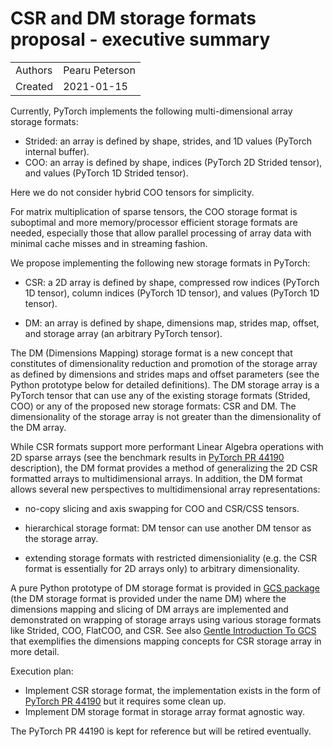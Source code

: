 # CSR and DM storage formats proposal - executive summary

|            |                 |
| ---------- | --------------- |
| Authors    | Pearu Peterson  |
| Created    | 2021-01-15      |

Currently, PyTorch implements the following multi-dimensional array
storage formats:

- Strided: an array is defined by shape, strides, and 1D values
  (PyTorch internal buffer).
- COO: an array is defined by shape, indices (PyTorch 2D Strided
  tensor), and values (PyTorch 1D Strided tensor).

Here we do not consider hybrid COO tensors for simplicity.

For matrix multiplication of sparse tensors, the COO storage format is
suboptimal and more memory/processor efficient storage formats are
needed, especially those that allow parallel processing of array data
with minimal cache misses and in streaming fashion.

We propose implementing the following new storage formats in PyTorch:

- CSR: a 2D array is defined by shape, compressed row indices (PyTorch
  1D tensor), column indices (PyTorch 1D tensor), and values (PyTorch
  1D tensor).

- DM: an array is defined by shape, dimensions map, strides map,
  offset, and storage array (an arbitrary PyTorch tensor).

The DM (Dimensions Mapping) storage format is a new concept that
constitutes of dimensionality reduction and promotion of the storage
array as defined by dimensions and strides maps and offset parameters
(see the Python prototype below for detailed definitions). The DM
storage array is a PyTorch tensor that can use any of the existing
storage formats (Strided, COO) or any of the proposed new storage
formats: CSR and DM. The dimensionality of the storage array is not
greater than the dimensionality of the DM array.

While CSR formats support more performant Linear Algebra operations
with 2D sparse arrays (see the benchmark results in [PyTorch PR
44190](https://github.com/pytorch/pytorch/pull/44190) description),
the DM format provides a method of generalizing the 2D CSR
formatted arrays to multidimensional arrays. In addition, the DM
format allows several new perspectives to multidimensional array
representations:

- no-copy slicing and axis swapping for COO and CSR/CSS tensors.

- hierarchical storage format: DM tensor can use another DM tensor as
  the storage array.

- extending storage formats with restricted dimensioniality (e.g. the
  CSR format is essentially for 2D arrays only) to arbitrary
  dimensionality.

A pure Python prototype of DM storage format is provided in [GCS
package](https://github.com/pearu/gcs/gcs) (the DM storage format is
provided under the name DM) where the dimensions mapping and slicing
of DM arrays are implemented and demonstrated on wrapping of storage
arrays using various storage formats like Strided, COO, FlatCOO, and
CSR. See also [Gentle Introduction To GCS](GentleIntroductionToGCS.md)
that exemplifies the dimensions mapping concepts for CSR storage array
in more detail.

Execution plan:

- Implement CSR storage format, the implementation exists in the form
  of [PyTorch PR 44190](https://github.com/pytorch/pytorch/pull/44190)
  but it requires some clean up.
- Implement DM storage format in storage array format agnostic way.

The PyTorch PR 44190 is kept for reference but will be retired
eventually.
